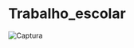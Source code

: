 # Trabalho_escolar
 
![Captura](https://github.com/gitdangerous2000/Trabalho_escolar/assets/130178967/7fe92ac3-1030-4f2d-9557-eb77c7e129fa)
